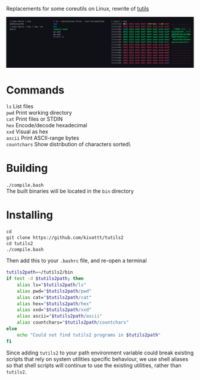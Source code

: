 Replacements for some coreutils on Linux, rewrite of [tutils](https://github.com/kivattt/tutils)

<img src="screenshot.png" alt="hex, ls and xxd utilities">

# Commands
`ls` List files\
`pwd` Print working directory\
`cat` Print files or STDIN\
`hex` Encode/decode hexadecimal\
`xxd` Visual as hex\
`ascii` Print ASCII-range bytes\
`countchars` Show distribution of characters sorted\

# Building
`./compile.bash`\
The built binaries will be located in the `bin` directory

# Installing
```console
cd
git clone https://github.com/kivattt/tutils2
cd tutils2
./compile.bash
```
Then add this to your `.bashrc` file, and re-open a terminal
```bash
tutils2path=~/tutils2/bin
if test -d $tutils2path; then
    alias ls="$tutils2path/ls"
    alias pwd="$tutils2path/pwd"
    alias cat="$tutils2path/cat"
    alias hex="$tutils2path/hex"
    alias xxd="$tutils2path/xxd"
    alias ascii="$tutils2path/ascii"
    alias countchars="$tutils2path/countchars"
else
    echo "Could not find tutils2 programs in $tutils2path"
fi
```

Since adding `tutils2` to your path environment variable could break existing scripts that rely on system utilities specific behaviour, we use shell aliases so that shell scripts will continue to use the existing utilities, rather than `tutils2`.

